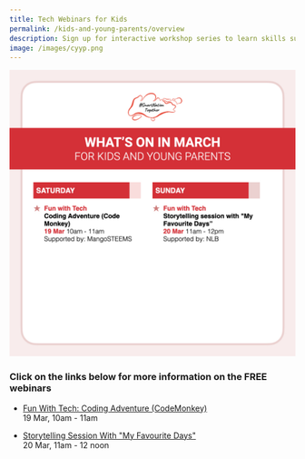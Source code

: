 ```yaml
---
title: Tech Webinars for Kids
permalink: /kids-and-young-parents/overview
description: Sign up for interactive workshop series to learn skills such as coding and AI.
image: /images/cyyp.png
---
```



![List of free webinars in March for kids](/images/Overview-Kids.jpeg)

### Click on the links below for more information on the FREE webinars

* [Fun With Tech: Coding Adventure (CodeMonkey)](/kids-and-young-parents/fun-with-tech/coding-mar2022)<br>
19 Mar, 10am - 11am

* [Storytelling Session With "My Favourite Days"](/kids-and-young-parents/fun-with-tech/my-favourite-days-mar2022)<br>
20 Mar, 11am - 12 noon